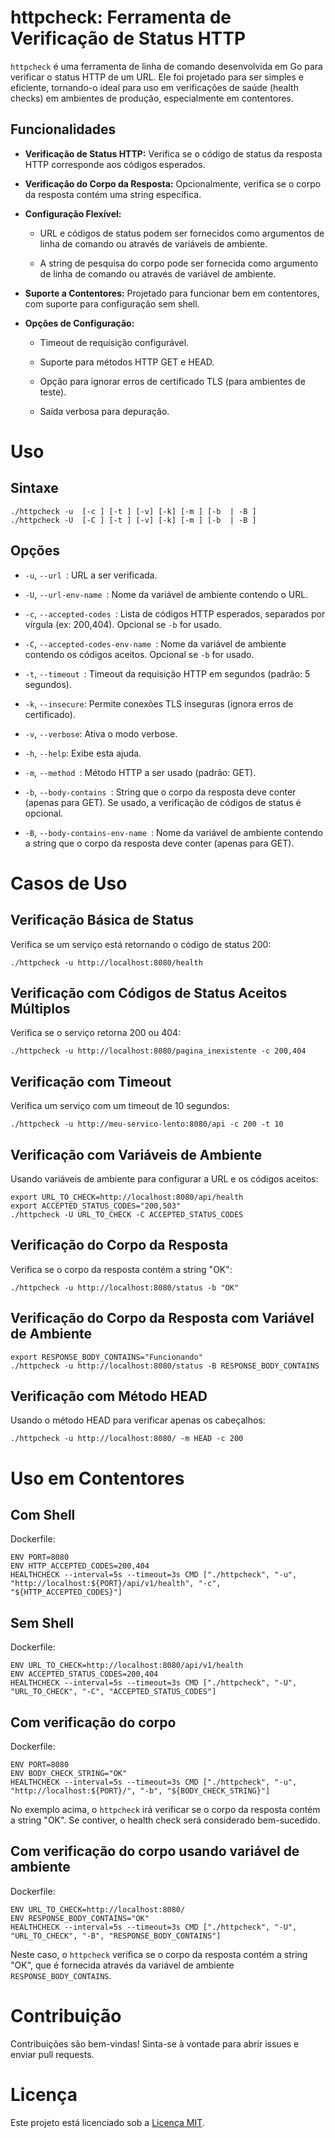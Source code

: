 httpcheck: Ferramenta de Verificação de Status HTTP
=================================================

`httpcheck` é uma ferramenta de linha de comando desenvolvida em Go para verificar o status HTTP de um URL. Ele foi projetado para ser simples e eficiente, tornando-o ideal para uso em verificações de saúde (health checks) em ambientes de produção, especialmente em contentores.

Funcionalidades
--------------

* **Verificação de Status HTTP:** Verifica se o código de status da resposta HTTP corresponde aos códigos esperados.

* **Verificação do Corpo da Resposta:** Opcionalmente, verifica se o corpo da resposta contém uma string específica.

* **Configuração Flexível:**

    * URL e códigos de status podem ser fornecidos como argumentos de linha de comando ou através de variáveis de ambiente.

    * A string de pesquisa do corpo pode ser fornecida como argumento de linha de comando ou através de variável de ambiente.

* **Suporte a Contentores:** Projetado para funcionar bem em contentores, com suporte para configuração sem shell.

* **Opções de Configuração:**

    * Timeout de requisição configurável.

    * Suporte para métodos HTTP GET e HEAD.

    * Opção para ignorar erros de certificado TLS (para ambientes de teste).

    * Saída verbosa para depuração.

Uso
===

Sintaxe
------

```
./httpcheck -u  [-c ] [-t ] [-v] [-k] [-m ] [-b  | -B ]
./httpcheck -U  [-C ] [-t ] [-v] [-k] [-m ] [-b  | -B ]
```

Opções
------

* `-u`, `--url `: URL a ser verificada.

* `-U`, `--url-env-name `: Nome da variável de ambiente contendo o URL.

* `-c`, `--accepted-codes `: Lista de códigos HTTP esperados, separados por vírgula (ex: 200,404). Opcional se `-b` for usado.

* `-C`, `--accepted-codes-env-name `: Nome da variável de ambiente contendo os códigos aceitos. Opcional se `-b` for usado.

* `-t`, `--timeout `: Timeout da requisição HTTP em segundos (padrão: 5 segundos).

* `-k`, `--insecure`: Permite conexões TLS inseguras (ignora erros de certificado).

* `-v`, `--verbose`: Ativa o modo verbose.

* `-h`, `--help`: Exibe esta ajuda.

* `-m`, `--method `: Método HTTP a ser usado (padrão: GET).

* `-b`, `--body-contains `: String que o corpo da resposta deve conter (apenas para GET). Se usado, a verificação de códigos de status é opcional.

* `-B`, `--body-contains-env-name `: Nome da variável de ambiente contendo a string que o corpo da resposta deve conter (apenas para GET).

Casos de Uso
===========

Verificação Básica de Status
---------------------------

Verifica se um serviço está retornando o código de status 200:

```
./httpcheck -u http://localhost:8080/health
```

Verificação com Códigos de Status Aceitos Múltiplos
-------------------------------------------------

Verifica se o serviço retorna 200 ou 404:

```
./httpcheck -u http://localhost:8080/pagina_inexistente -c 200,404
```

Verificação com Timeout
----------------------

Verifica um serviço com um timeout de 10 segundos:

```
./httpcheck -u http://meu-servico-lento:8080/api -c 200 -t 10
```

Verificação com Variáveis de Ambiente
------------------------------------

Usando variáveis de ambiente para configurar a URL e os códigos aceitos:

```
export URL_TO_CHECK=http://localhost:8080/api/health
export ACCEPTED_STATUS_CODES="200,503"
./httpcheck -U URL_TO_CHECK -C ACCEPTED_STATUS_CODES
```

Verificação do Corpo da Resposta
-------------------------------

Verifica se o corpo da resposta contém a string "OK":

```
./httpcheck -u http://localhost:8080/status -b "OK"
```

Verificação do Corpo da Resposta com Variável de Ambiente
--------------------------------------------------------

```
export RESPONSE_BODY_CONTAINS="Funcionando"
./httpcheck -u http://localhost:8080/status -B RESPONSE_BODY_CONTAINS
```

Verificação com Método HEAD
--------------------------

Usando o método HEAD para verificar apenas os cabeçalhos:

```
./httpcheck -u http://localhost:8080/ -m HEAD -c 200
```

Uso em Contentores
=================

Com Shell
---------

Dockerfile:

```
ENV PORT=8080
ENV HTTP_ACCEPTED_CODES=200,404
HEALTHCHECK --interval=5s --timeout=3s CMD ["./httpcheck", "-u", "http://localhost:${PORT}/api/v1/health", "-c", "${HTTP_ACCEPTED_CODES}"]
```

Sem Shell
---------

Dockerfile:

```
ENV URL_TO_CHECK=http://localhost:8080/api/v1/health
ENV ACCEPTED_STATUS_CODES=200,404
HEALTHCHECK --interval=5s --timeout=3s CMD ["./httpcheck", "-U", "URL_TO_CHECK", "-C", "ACCEPTED_STATUS_CODES"]
```

Com verificação do corpo
-----------------------

Dockerfile:

```
ENV PORT=8080
ENV BODY_CHECK_STRING="OK"
HEALTHCHECK --interval=5s --timeout=3s CMD ["./httpcheck", "-u", "http://localhost:${PORT}/", "-b", "${BODY_CHECK_STRING}"]
```

No exemplo acima, o `httpcheck` irá verificar se o corpo da resposta contém a string "OK". Se contiver, o health check será considerado bem-sucedido.

Com verificação do corpo usando variável de ambiente
--------------------------------------------------

Dockerfile:

```
ENV URL_TO_CHECK=http://localhost:8080/
ENV RESPONSE_BODY_CONTAINS="OK"
HEALTHCHECK --interval=5s --timeout=3s CMD ["./httpcheck", "-U", "URL_TO_CHECK", "-B", "RESPONSE_BODY_CONTAINS"]
```

Neste caso, o `httpcheck` verifica se o corpo da resposta contém a string "OK", que é fornecida através da variável de ambiente `RESPONSE_BODY_CONTAINS`.

Contribuição
============

Contribuições são bem-vindas! Sinta-se à vontade para abrir issues e enviar pull requests.

Licença
=======

Este projeto está licenciado sob a [Licença MIT](https://opensource.org/licenses/MIT).
